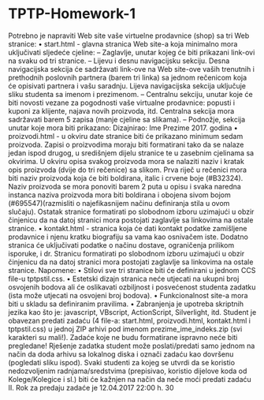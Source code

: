 # TPTP-Homework-1

Potrebno je napraviti Web site vaše virtuelne prodavnice (shop) sa tri Web stranice:
• start.html - glavna stranica Web site-a koja minimalno mora uključivati sljedeće cjeline:
– Zaglavlje, unutar kojeg će biti prikazani link-ovi na svaku od tri stranice.
– Lijevu i desnu navigacijsku sekciju. Desna navigacijska sekcija će sadržavati link-ove na Web site-ove vaših
trenutnih i prethodnih poslovnih partnera (barem tri linka) sa jednom rečenicom koja će opisivati partnera
i vašu saradnju. Lijeva navigacijska sekcija uključuje sliku studenta sa imenom i prezimenom.
– Centralnu sekciju, unutar koje će biti novosti vezane za pogodnosti vaše virtualne prodavnice: popusti i
kuponi za klijente, najava novih proizvoda, itd. Centralna sekcija mora sadržavati barem 5 zapisa (manje
cjeline sa slikama).
– Podnožje, sekcija unutar koje mora biti prikazano: Dizajnirao: Ime Prezime 2017. godina
• proizvodi.html - u okviru date stranice biti će prikazano minimum sedam proizvoda. Zapisi o proizvodima
moraju biti formatirani tako da se nalaze jedan ispod drugog, u središnjem dijelu stranice te u zasebnim cjelinama
sa okvirima. U okviru opisa svakog proizvoda mora se nalaziti naziv i kratak opis proizvoda (dvije do tri rečenice)
sa slikom. Prva riječ u rečenici mora biti naziv proizvoda koja će biti boldirana, italic i crvene boje (#B32324).
Naziv proizvoda se mora ponoviti barem 2 puta u opisu i svaka naredna instanca naziva proizvoda mora biti
boldirana i obojena sivom bojom (#695547)(razmisliti o najefikasnijem načinu definiranja stila u ovom slučaju).
Ostatak stranice formatirati po slobodnom izboru uzimajući u obzir činjenicu da na datoj stranici mora postojati
zaglavlje sa linkovima na ostale stranice.
• kontakt.html - stranica koja će dati kontakt podatke zamišljene prodavnice i njenu kratku biografiju sa vama
kao osnivačem iste. Dodatno stranica će uključivati podatke o načinu dostave, ograničenja prilikom isporuke, i
dr. Stranicu formatirati po slobodnom izboru uzimajući u obzir činjenicu da na datoj stranici mora postojati
zaglavlje sa linkovima na ostale stranice.
Napomene:
• Stilovi sve tri stranice biti će definirani u jednom CCS file-u tptpstil.css.
• Estetski dizajn stranica neće utjecati na ukupni broj osvojenih bodova ali će oslikavati ozbiljnost i posvećenost
studenta zadatku (ista može utjecati na osvojeni broj bodova).
• Funkcionalnost site-a mora biti u skladu sa definiranim pravilima.
• Zabranjenja je upotreba skriptnih jezika kao što je: javascript, VBscript, ActionScript, Silverlight, itd.
Student je obavezan predati zadaću (4 file-a: start.html, proizvodi.html, kontakt.html i tptpstil.css) u jednoj ZIP
arhivi pod imenom prezime_ime_indeks.zip (svi karakteri su mali!). Zadaće koje ne budu formatirane ispravno
neće biti pregledane! Rješenje zadatka student može poslati/predati samo jednom na način da doda arhivu sa
lokalnog diska i označi zadaću kao dovršenu (pogledati sliku ispod). Svaki studenti za kojeg se utvrdi da se koristio
nedozvoljenim radnjama/sredstvima (prepisivao, koristio dijelove koda od Kolege/Kolegice i sl.) biti će kažnjen na
način da neće moći predati zadaću II. Rok za predaju zadaće je 12.04.2017 22:00 h.
30
